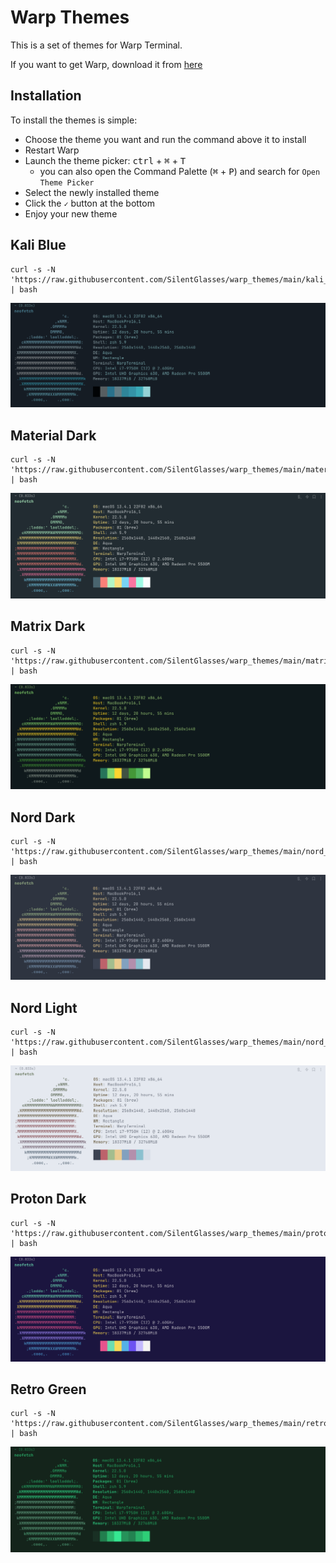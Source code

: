# Warp Themes

This is a set of themes for Warp Terminal.

If you want to get Warp, download it from [here](https://app.warp.dev/referral/2K4GVJ)

## Installation

To install the themes is simple:

* Choose the theme you want and run the command above it to install
* Restart Warp
* Launch the theme picker: <kbd>ctrl</kbd> + <kbd>⌘</kbd> + <kbd>T</kbd>
    * you can also open the Command Palette (<kbd>⌘</kbd> + <kbd>P</kbd>) and search for `Open Theme Picker`
* Select the newly installed theme
* Click the `✓` button at the bottom
* Enjoy your new theme


## Kali Blue

```
curl -s -N 'https://raw.githubusercontent.com/SilentGlasses/warp_themes/main/kali_blue.sh' | bash
```

![kali_blue](./images/kali_blue.png)

## Material Dark

```
curl -s -N 'https://raw.githubusercontent.com/SilentGlasses/warp_themes/main/material_dark.sh' | bash
```

![material_dark](./images/material_dark.png)

## Matrix Dark

```
curl -s -N 'https://raw.githubusercontent.com/SilentGlasses/warp_themes/main/matrix_dark.sh' | bash
```

![matrix_dark](./images/matrix_dark.png)

## Nord Dark

```
curl -s -N 'https://raw.githubusercontent.com/SilentGlasses/warp_themes/main/nord_dark.sh' | bash
```

![nord_dark](./images/nord_dark.png)

## Nord Light

```
curl -s -N 'https://raw.githubusercontent.com/SilentGlasses/warp_themes/main/nord_light.sh' | bash
```

![nord_light](./images/nord_light.png)

## Proton Dark

```
curl -s -N 'https://raw.githubusercontent.com/SilentGlasses/warp_themes/main/proton_dark.sh' | bash
```

![proton_dark](./images/proton_dark.png)

## Retro Green

```
curl -s -N 'https://raw.githubusercontent.com/SilentGlasses/warp_themes/main/retro_green.sh' | bash
```

![retro_green](./images/retro_green.png)
